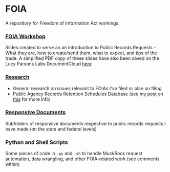 # FOIA
A repository for Freedom of Information Act workings.
 
### [FOIA Workshop](https://github.com/RooneyMcNibNug/FOIA/tree/master/FOIA%20Workshop)
Slides created to serve an an introduction to Public Records Requests - What they are, how to create/send them, what to expect, and tips of the trade. A simplified PDF copy of these slides have also been saved on the Lucy Parsons Labs DocumentCloud [here](https://www.documentcloud.org/documents/23589313-lpl-foia-workshop-2018-ocr)

### [Research](https://github.com/RooneyMcNibNug/FOIA/tree/master/Research)
- General research on issues relevant to FOIAs I've filed or plan on filing
- Public Agency Records Retention Schedules Database (see [my post on this](https://rooneymcnibnug.github.io/foia/2019/08/15/FOIA-retention-schedule-database.html) for more info)

### [Responsive Documents](https://github.com/RooneyMcNibNug/FOIA/tree/master/Responsive%20Docs)
Subfolders of responsive documents respective to public records requests I have made (on the state and federal levels)

### Python and Shell Scripts
Some pieces of code in `.py` and `.sh` to handle MuckRock request automation, data wrangling, and other FOIA-related work (see comments within)
